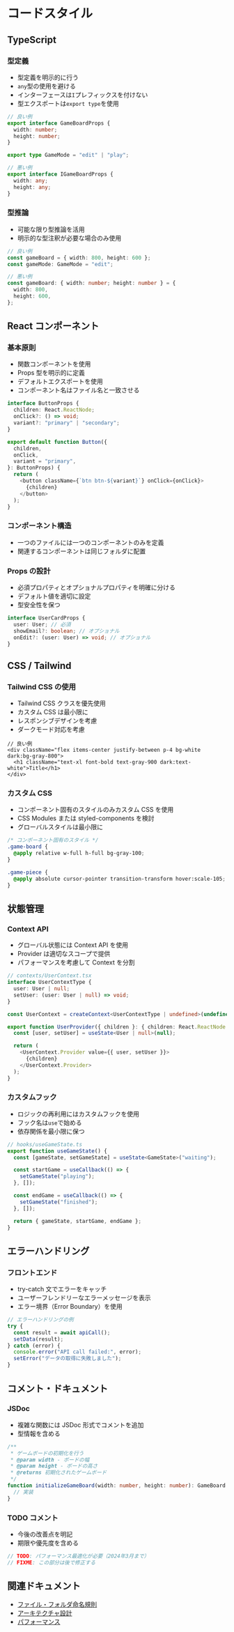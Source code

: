 # コードスタイル

## TypeScript

### 型定義

- 型定義を明示的に行う
- `any`型の使用を避ける
- インターフェースは`I`プレフィックスを付けない
- 型エクスポートは`export type`を使用

```typescript
// 良い例
export interface GameBoardProps {
  width: number;
  height: number;
}

export type GameMode = "edit" | "play";

// 悪い例
export interface IGameBoardProps {
  width: any;
  height: any;
}
```

### 型推論

- 可能な限り型推論を活用
- 明示的な型注釈が必要な場合のみ使用

```typescript
// 良い例
const gameBoard = { width: 800, height: 600 };
const gameMode: GameMode = "edit";

// 悪い例
const gameBoard: { width: number; height: number } = {
  width: 800,
  height: 600,
};
```

## React コンポーネント

### 基本原則

- 関数コンポーネントを使用
- Props 型を明示的に定義
- デフォルトエクスポートを使用
- コンポーネント名はファイル名と一致させる

```typescript
interface ButtonProps {
  children: React.ReactNode;
  onClick?: () => void;
  variant?: "primary" | "secondary";
}

export default function Button({
  children,
  onClick,
  variant = "primary",
}: ButtonProps) {
  return (
    <button className={`btn btn-${variant}`} onClick={onClick}>
      {children}
    </button>
  );
}
```

### コンポーネント構造

- 一つのファイルには一つのコンポーネントのみを定義
- 関連するコンポーネントは同じフォルダに配置

### Props の設計

- 必須プロパティとオプショナルプロパティを明確に分ける
- デフォルト値を適切に設定
- 型安全性を保つ

```typescript
interface UserCardProps {
  user: User; // 必須
  showEmail?: boolean; // オプショナル
  onEdit?: (user: User) => void; // オプショナル
}
```

## CSS / Tailwind

### Tailwind CSS の使用

- Tailwind CSS クラスを優先使用
- カスタム CSS は最小限に
- レスポンシブデザインを考慮
- ダークモード対応を考慮

```tsx
// 良い例
<div className="flex items-center justify-between p-4 bg-white dark:bg-gray-800">
  <h1 className="text-xl font-bold text-gray-900 dark:text-white">Title</h1>
</div>
```

### カスタム CSS

- コンポーネント固有のスタイルのみカスタム CSS を使用
- CSS Modules または styled-components を検討
- グローバルスタイルは最小限に

```css
/* コンポーネント固有のスタイル */
.game-board {
  @apply relative w-full h-full bg-gray-100;
}

.game-piece {
  @apply absolute cursor-pointer transition-transform hover:scale-105;
}
```

## 状態管理

### Context API

- グローバル状態には Context API を使用
- Provider は適切なスコープで提供
- パフォーマンスを考慮して Context を分割

```typescript
// contexts/UserContext.tsx
interface UserContextType {
  user: User | null;
  setUser: (user: User | null) => void;
}

const UserContext = createContext<UserContextType | undefined>(undefined);

export function UserProvider({ children }: { children: React.ReactNode }) {
  const [user, setUser] = useState<User | null>(null);

  return (
    <UserContext.Provider value={{ user, setUser }}>
      {children}
    </UserContext.Provider>
  );
}
```

### カスタムフック

- ロジックの再利用にはカスタムフックを使用
- フック名は`use`で始める
- 依存関係を最小限に保つ

```typescript
// hooks/useGameState.ts
export function useGameState() {
  const [gameState, setGameState] = useState<GameState>("waiting");

  const startGame = useCallback(() => {
    setGameState("playing");
  }, []);

  const endGame = useCallback(() => {
    setGameState("finished");
  }, []);

  return { gameState, startGame, endGame };
}
```

## エラーハンドリング

### フロントエンド

- try-catch 文でエラーをキャッチ
- ユーザーフレンドリーなエラーメッセージを表示
- エラー境界（Error Boundary）を使用

```typescript
// エラーハンドリングの例
try {
  const result = await apiCall();
  setData(result);
} catch (error) {
  console.error("API call failed:", error);
  setError("データの取得に失敗しました");
}
```

## コメント・ドキュメント

### JSDoc

- 複雑な関数には JSDoc 形式でコメントを追加
- 型情報を含める

```typescript
/**
 * ゲームボードの初期化を行う
 * @param width - ボードの幅
 * @param height - ボードの高さ
 * @returns 初期化されたゲームボード
 */
function initializeGameBoard(width: number, height: number): GameBoard {
  // 実装
}
```

### TODO コメント

- 今後の改善点を明記
- 期限や優先度を含める

```typescript
// TODO: パフォーマンス最適化が必要（2024年3月まで）
// FIXME: この部分は後で修正する
```

## 関連ドキュメント

- [ファイル・フォルダ命名規則](./02-naming-conventions.md)
- [アーキテクチャ設計](./04-architecture.md)
- [パフォーマンス](./06-performance.md)
